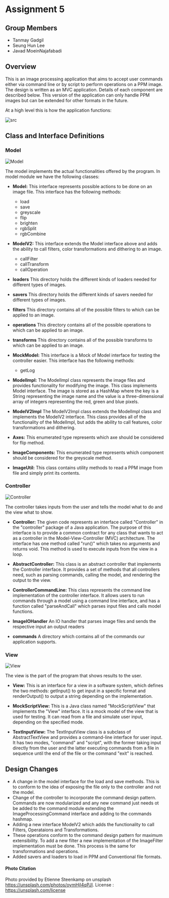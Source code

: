 # Assignment 5

## Group Members

- Tanmay Gadgil
- Seung Hun Lee
- Javad MoeinNajafabadi

## Overview

This is an image processing application that aims to accept user commands either via command line
or by script to perform operations on a PPM image. The design is written as an MVC application.
Details of each component are described below. This version of the application can only handle PPM
images but can be extended for other formats in the future.

At a high level this is how the application functions:

![src](diagrams/src.png)

## Class and Interface Definitions

### Model

![Model](diagrams/model.png)

The model implements the actual functionalities offered by the program.
In model module we have the following classes:

- **Model:** This interface represents possible actions to be done on an image file. This interface
  has the following methods:

    - load
    - save
    - greyscale
    - flip
    - brighten
    - rgbSplit
    - rgbCombine


- **ModelV2:** This interface extends the Model interface above and adds the ability to call
  filters, color transformations and dithering to an image.
    - callFilter
    - callTransform
    - callOperation


- **loaders** This directory holds the different kinds of loaders needed for different types of
  images.


- **savers** This directory holds the different kinds of savers needed for different types of
  images.


- **filters** This directory contains all of the possible filters to which can be applied to an
  image.


- **operations** This directory contains all of the possible operations to which can be applied to
  an image.


- **transforms** This directory contains all of the possible transforms to which can be applied to
  an image.


- **MockModel:** This interface is a Mock of Model interface for testing the controller easier.
  This interface has the following methods:

    - getLog


- **ModelImpl:** The ModelImpl class represents the image files and provides functionality for
  modifying the image. This class implements Model interface.
  The image is stored as a HashMap where the key is a
  String representing the image name and the value is a three-dimensional array of integers
  representing the red, green and blue pixels.


- **ModelV2Impl** The ModelV2Impl class extends the ModelImpl class and implements the ModelV2
  interface. This class provides all of the functionality of the ModelImpl, but adds the ability
  to call features, color transformations and dithering.


- **Axes:** This enumerated type represents which axe should be considered for flip method.


- **ImageComponents:**  This enumerated type represents which component should be considered
  for the greyscale method.


- **ImageUtil:** This class contains utility methods to read a PPM image from file and simply
  print its contents.

### Controller

![Controller](./diagrams/controller.png)

The controller takes inputs from the user and tells the model what to do and the view what to show.

- **Controller:** The given code represents an interface called "Controller" in the "controller"
  package of a Java application. The purpose of this interface is to provide a common contract for
  any class that wants to act as a controller in the Model-View-Controller (MVC) architecture.
  The interface has one method called "run()" which takes no arguments and returns void. This method
  is used to execute inputs from the view in a loop.


- **AbstractController:** This class is an abstract controller that implements the Controller
  interface. It provides a set of methods that all controllers need, such as parsing commands,
  calling the model, and rendering the output to the view.


- **ControllerCommandLine:** This class represents the command line implementation of the controller
  interface. It allows users to run commands through a model using a command line interface, and has
  a function called "parseAndCall" which parses input files and calls model functions.


- **ImageIOHandler** An IO handler that parses image files and sends the respective input an output
  readers


- **commands** A directory which contains all of the commands our application supports.

### View

![View](./diagrams/view.png)

The view is the part of the program that shows results to the user.

- **View:** This is an interface for a view in a software system, which defines the two methods:
  getInput() to get input in a specific format and renderOutput() to output a string depending on
  the implementation.


- **MockScriptView:**  This is a Java class named "MockScriptView" that implements the "View"
  interface. It is a mock model of the view that is used for testing. It can read from a file and
  simulate user input, depending on the specified mode.


- **TextInputView:** The TextInputView class is a subclass of AbstractTextView and provides a
  command-line interface for user input. It has two modes, "command" and "script", with the former
  taking input directly from the user and the latter executing commands from a file in sequence
  until the end of the file or the command "exit" is reached.

## Design Changes 

- A change in the model interface for the load and save methods. This is to conform to the idea of exposing the file only to the controller and not the model.
- Change of the controller to incorporate the command design pattern. Commands are now modularized and any new command just needs ot be added to the command module extending the ImageProcessingCommand interface and adding to the commands hashmap.
- Adding a new interface ModelV2 which adds the functionality to call Filters, Operataions and Transformations.
- These operations conform to the command design pattern for maximum extensibility. To add a new filter a new implementation of the ImageFilter implementation must be done. This process is the same for transformations and operations.
- Added savers and loaders to load in PPM and Conventional file formats.

#### Photo Citation

Photo provided by Etienne Steenkamp on unsplash https://unsplash.com/photos/oymHjI4qPJI.
License : https://unsplash.com/license


